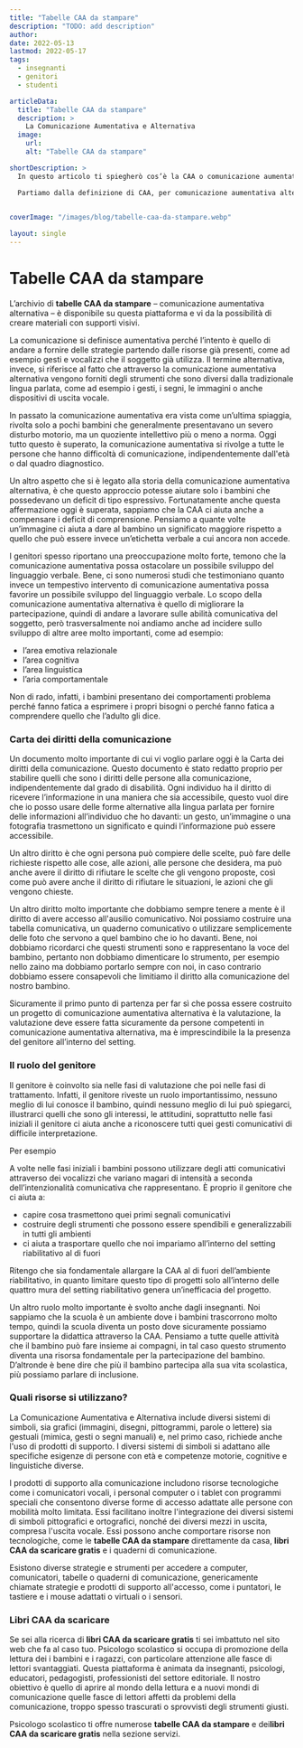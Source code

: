 ```yaml
---
title: "Tabelle CAA da stampare"
description: "TODO: add description"
author: 
date: 2022-05-13
lastmod: 2022-05-17
tags:
  - insegnanti
  - genitori
  - studenti

articleData:
  title: "Tabelle CAA da stampare"
  description: >
    La Comunicazione Aumentativa e Alternativa 
  image:
    url:
    alt: "Tabelle CAA da stampare"

shortDescription: >
  In questo articolo ti spiegherò cos’è la CAA o comunicazione aumentativa alternativa, ti fornirò delle **tabelle CAA da stampare** e dei consigli utili su dove poter trovare dei **libri CAA da scaricare gratis**.

  Partiamo dalla definizione di CAA, per comunicazione aumentativa alternativa si intende quell’area di ricerca e pratica clinica che si occupa di compensare le difficoltà comunicative di persone che per disabilita temporanee o permanenti hanno difficoltà a entrare in relazione con l’altro. Perché hanno un deficit di del linguaggio, verbale, espressivo, che può essere anche in compresenza di un deficit di comprensione verbale. 
 

coverImage: "/images/blog/tabelle-caa-da-stampare.webp"

layout: single
---
```



# Tabelle CAA da stampare 

L’archivio di **tabelle CAA da stampare** – comunicazione aumentativa alternativa – è disponibile su questa piattaforma e vi da la possibilità di creare materiali con supporti visivi.

La comunicazione si definisce aumentativa perché l’intento è quello di andare a fornire delle strategie partendo dalle risorse già presenti, come ad esempio gesti e vocalizzi che il soggetto già utilizza. Il termine alternativa, invece, si riferisce al fatto che attraverso la comunicazione aumentativa alternativa vengono forniti degli strumenti che sono diversi dalla tradizionale lingua parlata, come ad esempio i gesti, i segni, le immagini o anche dispositivi di uscita vocale. 

In passato la comunicazione aumentativa era vista come un’ultima spiaggia, rivolta solo a pochi bambini che generalmente presentavano un severo disturbo motorio, ma un quoziente intellettivo più o meno a norma. Oggi tutto questo è superato, la comunicazione aumentativa si rivolge a tutte le persone che hanno difficoltà di comunicazione, indipendentemente dall'età o dal quadro diagnostico. 

Un altro aspetto che si è legato alla storia della comunicazione aumentativa alternativa, è che questo approccio potesse aiutare solo i bambini che possedevano un deficit di tipo espressivo. Fortunatamente anche questa affermazione oggi è superata, sappiamo che la CAA ci aiuta anche a compensare i deficit di comprensione. Pensiamo a quante volte un’immagine ci aiuta a dare al bambino un significato maggiore rispetto a quello che può essere invece un’etichetta verbale a cui ancora non accede. 

I genitori spesso riportano una preoccupazione molto forte, temono che la comunicazione aumentativa possa ostacolare un possibile sviluppo del linguaggio verbale. Bene, ci sono numerosi studi che testimoniano quanto invece un tempestivo intervento di comunicazione aumentativa possa favorire un possibile sviluppo del linguaggio verbale. Lo scopo della comunicazione aumentativa alternativa è quello di migliorare la partecipazione, quindi di andare a lavorare sulle abilità comunicativa del soggetto, però trasversalmente noi andiamo anche ad incidere sullo sviluppo di altre aree molto importanti, come ad esempio: 

- l’area emotiva relazionale
- l’area cognitiva
- l’area linguistica 
- l’aria comportamentale 

Non di rado, infatti, i bambini presentano dei comportamenti problema perché fanno fatica a esprimere i propri bisogni o perché fanno fatica a comprendere quello che l’adulto gli dice. 

### Carta dei diritti della comunicazione

Un documento molto importante di cui vi voglio parlare oggi è la Carta dei diritti della comunicazione. Questo documento è stato redatto proprio per stabilire quelli che sono i diritti delle persone alla comunicazione, indipendentemente dal grado di disabilità. Ogni individuo ha il diritto di ricevere l’informazione in una maniera che sia accessibile, questo vuol dire che io posso usare delle forme alternative alla lingua parlata per fornire delle informazioni all’individuo che ho davanti: un gesto, un’immagine o una fotografia trasmettono un significato e quindi l’informazione può essere accessibile.

Un altro diritto è che ogni persona può compiere delle scelte, può fare delle richieste rispetto alle cose, alle azioni, alle persone che desidera, ma può anche avere il diritto di rifiutare le scelte che gli vengono proposte, così come può avere anche il diritto di rifiutare le situazioni, le azioni che gli vengono chieste. 

Un altro diritto molto importante che dobbiamo sempre tenere a mente è il diritto di avere accesso all'ausilio comunicativo. Noi possiamo costruire una tabella comunicativa, un quaderno comunicativo o utilizzare semplicemente delle foto che servono a quel bambino che io ho davanti. Bene, noi dobbiamo ricordarci che questi strumenti sono e rappresentano la voce del bambino, pertanto non dobbiamo dimenticare lo strumento, per esempio nello zaino ma dobbiamo portarlo sempre con noi, in caso contrario dobbiamo essere consapevoli che limitiamo il diritto alla comunicazione del nostro bambino. 

Sicuramente il primo punto di partenza per far sì che possa essere costruito un progetto di comunicazione aumentativa alternativa è la valutazione, la valutazione deve essere fatta sicuramente da persone competenti in comunicazione aumentativa alternativa, ma è imprescindibile la la presenza del genitore all’interno del setting. 

### Il ruolo del genitore

Il  genitore è coinvolto sia nelle fasi di valutazione che poi nelle fasi di trattamento. Infatti, il genitore riveste un ruolo importantissimo, nessuno meglio di lui conosce il bambino, quindi nessuno meglio di lui può spiegarci, illustrarci quelli che sono gli interessi, le attitudini, soprattutto nelle fasi iniziali il genitore ci aiuta anche a riconoscere tutti quei gesti comunicativi di difficile interpretazione. 

Per esempio

A volte nelle fasi iniziali i bambini possono utilizzare degli atti comunicativi attraverso dei vocalizzi che variano magari di intensità a seconda dell’intenzionalità comunicativa che rappresentano. È proprio il genitore che ci aiuta a:

-	capire cosa trasmettono quei primi segnali comunicativi
-	costruire degli strumenti che possono essere spendibili e generalizzabili in tutti gli ambienti 
-	ci aiuta a trasportare quello che noi impariamo all’interno del setting riabilitativo al di fuori

Ritengo che sia fondamentale allargare la CAA al di fuori dell’ambiente riabilitativo, in quanto limitare questo tipo di progetti solo all’interno delle quattro mura del setting riabilitativo genera un’inefficacia del progetto. 

Un altro ruolo molto importante è svolto anche dagli insegnanti. Noi sappiamo che la scuola è un ambiente dove i bambini trascorrono molto tempo, quindi la scuola diventa un posto dove sicuramente possiamo supportare la didattica attraverso la CAA. Pensiamo a tutte quelle attività che il bambino può fare insieme ai compagni, in tal caso questo strumento diventa una risorsa fondamentale per la partecipazione del bambino. D’altronde è bene dire che più il bambino partecipa alla sua vita scolastica, più possiamo parlare di inclusione.

### Quali risorse si utilizzano?

La Comunicazione Aumentativa e Alternativa include diversi sistemi di simboli, sia grafici (immagini, disegni, pittogrammi, parole o lettere) sia gestuali (mimica, gesti o segni manuali) e, nel primo caso, richiede anche l'uso di prodotti di supporto. I diversi sistemi di simboli si adattano alle specifiche esigenze di persone con età e competenze motorie, cognitive e linguistiche diverse.

I prodotti di supporto alla comunicazione includono risorse tecnologiche come i comunicatori vocali, i personal computer o i tablet con programmi speciali che consentono diverse forme di accesso adattate alle persone con mobilità molto limitata. Essi facilitano inoltre l'integrazione dei diversi sistemi di simboli pittografici e ortografici, nonché dei diversi mezzi in uscita, compresa l'uscita vocale. Essi possono anche comportare risorse non tecnologiche, come le **tabelle CAA da stampare** direttamente da casa, **libri CAA da scaricare gratis** e i quaderni di comunicazione.

Esistono diverse strategie e strumenti per accedere a computer, comunicatori, tabelle o quaderni di comunicazione, genericamente chiamate strategie e prodotti di supporto all'accesso, come i puntatori, le tastiere e i mouse adattati o virtuali o i sensori.


### Libri CAA da scaricare

Se sei alla ricerca di **libri CAA da scaricare gratis** ti sei imbattuto nel sito web che fa al caso tuo.  Psicologo scolastico si occupa di promozione della lettura dei i bambini e i ragazzi, con particolare attenzione alle fasce di lettori svantaggiati. 
Questa piattaforma è animata da insegnanti, psicologi, educatori, pedagogisti, professionisti del settore editoriale. Il nostro obiettivo è quello di aprire al mondo della lettura e a nuovi mondi di comunicazione quelle fasce di lettori affetti da problemi della comunicazione, troppo spesso trascurati o sprovvisti degli strumenti giusti.

Psicologo scolastico ti offre numerose **tabelle CAA da stampare** e dei**libri CAA da scaricare gratis** nella sezione servizi. 